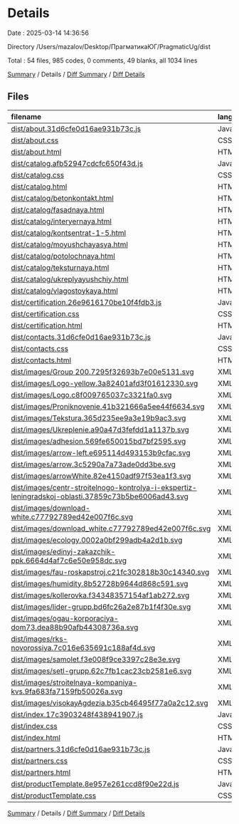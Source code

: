 # Details

Date : 2025-03-14 14:36:56

Directory /Users/mazalov/Desktop/ПрагматикаЮГ/PragmaticUg/dist

Total : 54 files,  985 codes, 0 comments, 49 blanks, all 1034 lines

[Summary](results.md) / Details / [Diff Summary](diff.md) / [Diff Details](diff-details.md)

## Files
| filename | language | code | comment | blank | total |
| :--- | :--- | ---: | ---: | ---: | ---: |
| [dist/about.31d6cfe0d16ae931b73c.js](/dist/about.31d6cfe0d16ae931b73c.js) | JavaScript | 0 | 0 | 1 | 1 |
| [dist/about.css](/dist/about.css) | CSS | 35 | 0 | 3 | 38 |
| [dist/about.html](/dist/about.html) | HTML | 1 | 0 | 0 | 1 |
| [dist/catalog.afb52947cdcfc650f43d.js](/dist/catalog.afb52947cdcfc650f43d.js) | JavaScript | 1 | 0 | 0 | 1 |
| [dist/catalog.css](/dist/catalog.css) | CSS | 35 | 0 | 3 | 38 |
| [dist/catalog.html](/dist/catalog.html) | HTML | 1 | 0 | 0 | 1 |
| [dist/catalog/betonkontakt.html](/dist/catalog/betonkontakt.html) | HTML | 47 | 0 | 0 | 47 |
| [dist/catalog/fasadnaya.html](/dist/catalog/fasadnaya.html) | HTML | 47 | 0 | 0 | 47 |
| [dist/catalog/interyernaya.html](/dist/catalog/interyernaya.html) | HTML | 47 | 0 | 0 | 47 |
| [dist/catalog/kontsentrat-1-5.html](/dist/catalog/kontsentrat-1-5.html) | HTML | 47 | 0 | 0 | 47 |
| [dist/catalog/moyushchayasya.html](/dist/catalog/moyushchayasya.html) | HTML | 47 | 0 | 0 | 47 |
| [dist/catalog/potolochnaya.html](/dist/catalog/potolochnaya.html) | HTML | 47 | 0 | 0 | 47 |
| [dist/catalog/teksturnaya.html](/dist/catalog/teksturnaya.html) | HTML | 47 | 0 | 0 | 47 |
| [dist/catalog/ukreplyayushchiy.html](/dist/catalog/ukreplyayushchiy.html) | HTML | 47 | 0 | 0 | 47 |
| [dist/catalog/vlagostoykaya.html](/dist/catalog/vlagostoykaya.html) | HTML | 47 | 0 | 0 | 47 |
| [dist/certification.26e9616170be10f4fdb3.js](/dist/certification.26e9616170be10f4fdb3.js) | JavaScript | 1 | 0 | 0 | 1 |
| [dist/certification.css](/dist/certification.css) | CSS | 35 | 0 | 3 | 38 |
| [dist/certification.html](/dist/certification.html) | HTML | 1 | 0 | 0 | 1 |
| [dist/contacts.31d6cfe0d16ae931b73c.js](/dist/contacts.31d6cfe0d16ae931b73c.js) | JavaScript | 0 | 0 | 1 | 1 |
| [dist/contacts.css](/dist/contacts.css) | CSS | 35 | 0 | 3 | 38 |
| [dist/contacts.html](/dist/contacts.html) | HTML | 1 | 0 | 0 | 1 |
| [dist/images/Group 200.7295f32693b7e00e5131.svg](/dist/images/Group%20200.7295f32693b7e00e5131.svg) | XML | 10 | 0 | 1 | 11 |
| [dist/images/Logo-yellow.3a82401afd3f01612330.svg](/dist/images/Logo-yellow.3a82401afd3f01612330.svg) | XML | 23 | 0 | 1 | 24 |
| [dist/images/Logo.c8f009765037c3321fa0.svg](/dist/images/Logo.c8f009765037c3321fa0.svg) | XML | 23 | 0 | 1 | 24 |
| [dist/images/Proniknovenie.41b321666a5ee44f6634.svg](/dist/images/Proniknovenie.41b321666a5ee44f6634.svg) | XML | 10 | 0 | 1 | 11 |
| [dist/images/Tekstura.365d235ee9a3e19b9ac3.svg](/dist/images/Tekstura.365d235ee9a3e19b9ac3.svg) | XML | 48 | 0 | 1 | 49 |
| [dist/images/Ukreplenie.a90a47d3fefdd1a1137b.svg](/dist/images/Ukreplenie.a90a47d3fefdd1a1137b.svg) | XML | 46 | 0 | 1 | 47 |
| [dist/images/adhesion.569fe650015bd7bf2595.svg](/dist/images/adhesion.569fe650015bd7bf2595.svg) | XML | 7 | 0 | 1 | 8 |
| [dist/images/arrow-left.e695114d493153b9cfac.svg](/dist/images/arrow-left.e695114d493153b9cfac.svg) | XML | 3 | 0 | 1 | 4 |
| [dist/images/arrow.3c5290a7a73ade0dd3be.svg](/dist/images/arrow.3c5290a7a73ade0dd3be.svg) | XML | 3 | 0 | 1 | 4 |
| [dist/images/arrowWhite.82e4150adf97f53ea1f3.svg](/dist/images/arrowWhite.82e4150adf97f53ea1f3.svg) | XML | 3 | 0 | 1 | 4 |
| [dist/images/centr-stroitelnogo-kontrolya-i-ekspertiz-leningradskoj-oblasti.37859c73b5be6006ad43.svg](/dist/images/centr-stroitelnogo-kontrolya-i-ekspertiz-leningradskoj-oblasti.37859c73b5be6006ad43.svg) | XML | 9 | 0 | 1 | 10 |
| [dist/images/download-white.c77792789ed42e007f6c.svg](/dist/images/download-white.c77792789ed42e007f6c.svg) | XML | 4 | 0 | 1 | 5 |
| [dist/images/download\_white.c77792789ed42e007f6c.svg](/dist/images/download_white.c77792789ed42e007f6c.svg) | XML | 4 | 0 | 1 | 5 |
| [dist/images/ecology.0002a0bf299adb4a2d1b.svg](/dist/images/ecology.0002a0bf299adb4a2d1b.svg) | XML | 4 | 0 | 1 | 5 |
| [dist/images/edinyj-zakazchik-ppk.6664d4af7c6e50e958dc.svg](/dist/images/edinyj-zakazchik-ppk.6664d4af7c6e50e958dc.svg) | XML | 9 | 0 | 1 | 10 |
| [dist/images/fau-roskapstroj.c21fc302818b30c14340.svg](/dist/images/fau-roskapstroj.c21fc302818b30c14340.svg) | XML | 11 | 0 | 1 | 12 |
| [dist/images/humidity.8b52728b9644d868c591.svg](/dist/images/humidity.8b52728b9644d868c591.svg) | XML | 4 | 0 | 1 | 5 |
| [dist/images/kollerovka.f34348357154af1ab272.svg](/dist/images/kollerovka.f34348357154af1ab272.svg) | XML | 10 | 0 | 1 | 11 |
| [dist/images/lider-grupp.bd6fc26a2e87b1f4f30e.svg](/dist/images/lider-grupp.bd6fc26a2e87b1f4f30e.svg) | XML | 14 | 0 | 1 | 15 |
| [dist/images/ogau-korporaciya-dom73.dea88b90afb44308736a.svg](/dist/images/ogau-korporaciya-dom73.dea88b90afb44308736a.svg) | XML | 18 | 0 | 1 | 19 |
| [dist/images/rks-novorossiya.7c016e635691c188af4d.svg](/dist/images/rks-novorossiya.7c016e635691c188af4d.svg) | XML | 9 | 0 | 1 | 10 |
| [dist/images/samolet.f3e008f9ce3397c28e3e.svg](/dist/images/samolet.f3e008f9ce3397c28e3e.svg) | XML | 5 | 0 | 1 | 6 |
| [dist/images/setl-grupp.62c7fb1cac23cb2581e6.svg](/dist/images/setl-grupp.62c7fb1cac23cb2581e6.svg) | XML | 18 | 0 | 1 | 19 |
| [dist/images/stroitelnaya-kompaniya-kvs.9fa683fa7159fb50026a.svg](/dist/images/stroitelnaya-kompaniya-kvs.9fa683fa7159fb50026a.svg) | XML | 5 | 0 | 1 | 6 |
| [dist/images/visokayAgdezia.b35cb46495f77a0a2c12.svg](/dist/images/visokayAgdezia.b35cb46495f77a0a2c12.svg) | XML | 7 | 0 | 1 | 8 |
| [dist/index.17c3903248f438941907.js](/dist/index.17c3903248f438941907.js) | JavaScript | 1 | 0 | 0 | 1 |
| [dist/index.css](/dist/index.css) | CSS | 35 | 0 | 3 | 38 |
| [dist/index.html](/dist/index.html) | HTML | 1 | 0 | 0 | 1 |
| [dist/partners.31d6cfe0d16ae931b73c.js](/dist/partners.31d6cfe0d16ae931b73c.js) | JavaScript | 0 | 0 | 1 | 1 |
| [dist/partners.css](/dist/partners.css) | CSS | 35 | 0 | 3 | 38 |
| [dist/partners.html](/dist/partners.html) | HTML | 1 | 0 | 0 | 1 |
| [dist/productTemplate.8e957e261ccd8f90e22d.js](/dist/productTemplate.8e957e261ccd8f90e22d.js) | JavaScript | 1 | 0 | 0 | 1 |
| [dist/productTemplate.css](/dist/productTemplate.css) | CSS | 35 | 0 | 3 | 38 |

[Summary](results.md) / Details / [Diff Summary](diff.md) / [Diff Details](diff-details.md)